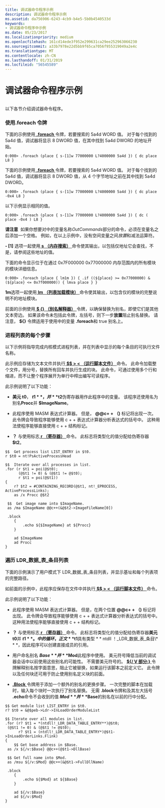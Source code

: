 ```yaml
---
title: 调试器命令程序示例
description: 调试器命令程序示例
ms.assetid: da756906-6243-4cb9-b4e5-5b0b4540533d
keywords:
- 调试器命令程序中示例
ms.date: 05/23/2017
ms.localizationpriority: medium
ms.openlocfilehash: 161cd14ede3f952e299631ca29ee252963066230
ms.sourcegitcommit: a33b7978e22d5bb9f65ca7056f955319049a2e4c
ms.translationtype: MT
ms.contentlocale: zh-CN
ms.lasthandoff: 01/31/2019
ms.locfileid: "56545589"
---
```

# <a name="debugger-command-program-examples"></a>调试器命令程序示例


## <span id="ddk_debugger_command_program_examples_dbg"></span><span id="DDK_DEBUGGER_COMMAND_PROGRAM_EXAMPLES_DBG"></span>


以下各节介绍调试器命令程序。

### <a name="span-idusingtheforeachtokenspanspan-idusingtheforeachtokenspanusing-the-foreach-token"></a><span id="using_the__foreach_token"></span><span id="USING_THE__FOREACH_TOKEN"></span>使用.foreach 令牌

下面的示例使用[ **.foreach** ](-foreach.md)令牌，若要搜索的 5a4d WORD 值。 对于每个找到的 5a4d 值，调试器将显示 8 DWORD 值，在其中找到 5a4d DWORD 的地址开始。

```dbgcmd
0:000> .foreach (place { s-[1]w 77000000 L?4000000 5a4d }) { dc place L8 } 
```

下面的示例使用[ **.foreach** ](-foreach.md)令牌，若要搜索的 5a4d WORD 值。 对于每个找到的 5a4d 值，调试器将显示 8 DWORD 值，从 4 个字节地址之前在其中找到 5a4d DWORD。

```dbgcmd
0:000> .foreach (place { s-[1]w 77000000 L?4000000 5a4d }) { dc place -0x4 L8 } 
```

以下示例显示相同的值。

```dbgcmd
0:000> .foreach (place { s-[1]w 77000000 L?4000000 5a4d }) { dc ( place -0x4 ) L8 } 
```

**请注意**  如果你想要对中的变量名称*OutCommands*部分的命令，必须在变量名之后添加一个空格。 例如，在以上示例中，没有空间变量之间*放置*和减法运算符。

 

**- \[1\]** 选项一起使用[ **s （内存搜索）** ](s--search-memory-.md)命令使其输出，以包括仅地址它会查找，不是，请参阅这些地址的值。

下面的命令显示位于在通过 0x7F000000 0x77000000 内存范围内的所有模块的模块详细信息。

```dbgcmd
0:000> .foreach (place { lm1m }) { .if ((${place} >= 0x77000000) & (${place} <= 0x7f000000)) { lmva place } } 
```

**1m**选项一起使用[ **lm （列表加载模块）** ](lm--list-loaded-modules-.md)命令使其输出，以包含仅的模块的完整说明不的地址模块。

前面的示例使用[ **$ {} （别名解释器）** ](-------alias-interpreter-.md)令牌，以确保替换为别名，即使它们是其他文本旁边。 如果该命令未包括此令牌，左括号，则下一步**放置**阻止别名替换。 请注意， **${}** 令牌适用于使用中的变量 **.foreach**和 true 别名上。

### <a name="span-idwalkingtheprocesslistspanspan-idwalkingtheprocesslistspanwalking-the-process-list"></a><span id="walking_the_process_list"></span><span id="WALKING_THE_PROCESS_LIST"></span>进程列表的每个步骤

以下示例将指导完成内核模式进程列表，并在列表中显示的每个条目的可执行文件名称。

此示例应存储为文本文件并执行[  **$$ &gt; &lt; （运行脚本文件）** ](-----------------------a---run-script-file-.md)命令。 此命令加载整个文件，用分号，替换所有回车并执行生成的块。 此命令，可通过使用多个行和缩进，而不让整个程序展开为单行中榨出编写可读程序。

此示例说明了以下功能：

-   **美元 t0**， **$t1**，并 **$t2**伪寄存器用作此程序中的变量。 该程序还使用名为别名**Procc**并 **$ImageName**。

-   此程序使用 MASM 表达式计算器。 但是， **@@c+ + （)** 标记将出现一次。 此令牌会导致程序能够使用 c + + 表达式计算器分析表达式的括号中。 这种用法使程序能够直接使用 c + + 结构标记。

-   **？** 与使用标志[ **r （寄存器）** ](r--registers-.md)命令。 此标志将类型化的值分配给伪寄存器 **$t2**。

```dbgcmd
$$  Get process list LIST_ENTRY in $t0.
r $t0 = nt!PsActiveProcessHead

$$  Iterate over all processes in list.
.for (r $t1 = poi(@$t0);
      (@$t1 != 0) & (@$t1 != @$t0);
      r $t1 = poi(@$t1))
{
    r? $t2 = #CONTAINING_RECORD(@$t1, nt!_EPROCESS, ActiveProcessLinks);
    as /x Procc @$t2

 $$  Get image name into $ImageName.
 as /ma $ImageName @@c++(&@$t2->ImageFileName[0])

 .block
    {
        .echo ${$ImageName} at ${Procc}
    }

    ad $ImageName
    ad Procc
}
```

### <a name="span-idwalkingtheldrdatatableentrylistspanspan-idwalkingtheldrdatatableentrylistspanwalking-the-ldrdatatableentry-list"></a><span id="walking_the_ldr_data_table_entry_list"></span><span id="WALKING_THE_LDR_DATA_TABLE_ENTRY_LIST"></span>遍历 LDR\_数据\_表\_条目列表

下面的示例演示了用户模式下 LDR\_数据\_表\_条目列表，并显示基址和每个列表项的完整路径。

如前面的示例中，此程序应保存在文件中并执行[  **$$ &gt; &lt; （运行脚本文件）** ](-----------------------a---run-script-file-.md)命令。

此示例说明了以下功能：

- 此程序使用 MASM 表达式计算器。 但是，在两个位置 **@@c+ + （)** 标记将出现。 此令牌会导致程序能够使用 c + + 表达式计算器分析表达式的括号中。 这种用法使程序能够直接使用 c + + 结构标记。

- **？** 与使用标志[ **r （寄存器）** ](r--registers-.md)命令。 此标志将类型化的值分配给伪寄存器**美元 t0**并 **$t1**。 中的循环，正文 **$t1**具有类型 * * ntdll ！\_LDR\_数据\_表\_条目\\* * *，因此程序可以创建直接成员的引用。

- 用户命名别名 **$Base**并 **$Mod**此程序中使用。 美元符号降低当前的调试器会话中以前使用这些别名的可能性。 不需要美元符号的。 [ **${/ V 部分:}** ](-------alias-interpreter-.md)令牌解释别名按字面意思，阻止它被替换，如果运行该脚本之前定义它。 此令牌以及任何块还可用于防止使用别名定义块的前面。

- [ **.Block** ](-block.md)令牌用于添加一个额外的别名的更换步骤。 一次完整的脚本在加载时，输入每个块时一次执行了别名替换。 无需 **.block**令牌和及其左大括号 **.echo**命令不会收到的值 **$Mod**并 **$Base**的别名在以前的行中分配。

```dbgcmd
$$ Get module list LIST_ENTRY in $t0.
r? $t0 = &@$peb->Ldr->InLoadOrderModuleList
 
$$ Iterate over all modules in list.
.for (r? $t1 = *(ntdll!_LDR_DATA_TABLE_ENTRY**)@$t0;
 (@$t1 != 0) & (@$t1 != @$t0);
      r? $t1 = (ntdll!_LDR_DATA_TABLE_ENTRY*)@$t1->InLoadOrderLinks.Flink)
{
    $$ Get base address in $Base.
 as /x ${/v:$Base} @@c++(@$t1->DllBase)
 
 $$ Get full name into $Mod.
 as /msu ${/v:$Mod} @@c++(&@$t1->FullDllName)
 
 .block
    {
        .echo ${$Mod} at ${$Base}
    }
 
    ad ${/v:$Base}
    ad ${/v:$Mod}
}
```

 

 






